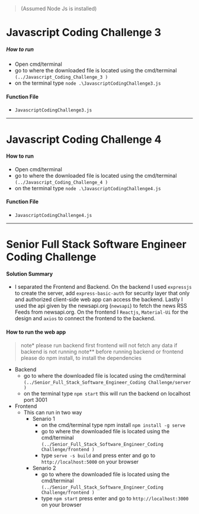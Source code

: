 > (Assumed Node Js is installed)

# Javascript Coding Challenge 3
##### How to run 
- Open cmd/terminal
- go to where the downloaded file is located using the cmd/terminal `(../Javascript_Coding_Challenge_3 )`
-  on the terminal type `node .\JavascriptCodingChallenge3.js`
#### Function File
- `JavascriptCodingChallenge3.js`
---
# Javascript Coding Challenge 4
#### How to run 
- Open cmd/terminal
- go to where the downloaded file is located using the cmd/terminal `(../Javascript_Coding_Challenge_4 )`
-  on the terminal type `node .\JavascriptCodingChallenge4.js`
#### Function File
- `JavascriptCodingChallenge4.js`
---
# Senior Full Stack Software Engineer Coding Challenge
#### Solution Summary
- I separated the Frontend and Backend. On the backend I used `expressjs` to create the server, add `express-basic-auth` for security layer that only and authorized client-side web app can access the backend. Lastly I used the api given by the newsapi.org (`newsapi`) to fetch the news RSS Feeds from newsapi.org. On the frontend I `Reactjs`, `Material-Ui` for the design and `axios` to connect the frontend to the backend.
#### How to run the web app
> note*  please run backend first frontend will not fetch any data if backend is not running
> note**  before running backend or frontend please do npm install, to install the dependencies 
- Backend
  - go to where the downloaded file is located using the cmd/terminal `(../Senior_Full_Stack_Software_Engineer_Coding Challenge/server )`
  - on the terminal type `npm start` this will run the backend on localhost port 3001
- Frontend
  - This can run in two way
    - Senario 1
        - on the cmd/terminal type npm install `npm install -g serve`
        - go to where the downloaded file is located using the cmd/terminal `(../Senior_Full_Stack_Software_Engineer_Coding Challenge/frontend )`
        - type `serve -s build` and press enter and go to `http://localhost:5000` on your browser 
    - Senario 2
        - go to where the downloaded file is located using the cmd/terminal `(../Senior_Full_Stack_Software_Engineer_Coding Challenge/frontend )`
        - type `npm start` press enter and go to `http://localhost:3000` on your browser